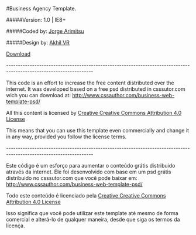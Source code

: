 #Business Agency Template.

#####Version: 1.0 | IE8+

#####Coded by: [Jorge Arimitsu](http://jorgearimitsu.github.io)

#####Design by: [Akhil VR](http://www.cssauthor.com/author/akhil-vr/)

[Download](https://goo.gl/zHfspw)

\-------------------------------------------------------------------------------------------------------------------

This code is an effort to increase the free content distributed over the internet.
It was developed based on a free psd distributed in csssutor.com wich you can download at: 
http://www.cssauthor.com/business-web-template-psd/

All this content is licensed by [Creative Creative Commons Attribution 4.0 License](http://creativecommons.org/licenses/by/4.0/) 

This means that you can use this template even commercially and change it in
any way, provided you follow the license terms.


\-------------------------------------------------------------------------------------------------------------------

Este código é um esforço para aumentar o conteúdo grátis distribuido através da internet.
Ele foi desenvolvido com base em um psd grátis distribuido no csssutor.com que você pode baixar em: 
http://www.cssauthor.com/business-web-template-psd/

Todo este conteúdo é licenciado pela [Creative Creative Commons Attribution 4.0 License](http://creativecommons.org/licenses/by/4.0/) 
 
Isso significa que você pode utilizar este template até mesmo de forma comercial e alterá-lo de qualquer maneira, desde que siga os termos da licença.

